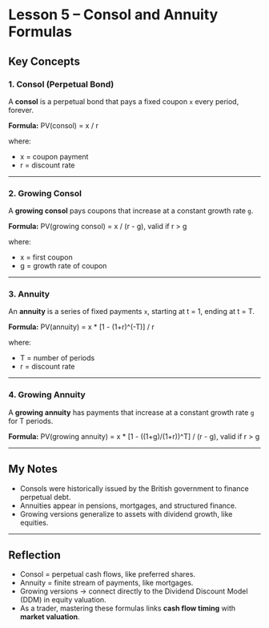 # Lesson 5 – Consol and Annuity Formulas

## Key Concepts

### 1. Consol (Perpetual Bond)
A **consol** is a perpetual bond that pays a fixed coupon `x` every period, forever.  

**Formula:**
PV(consol) = x / r

where:  
- x = coupon payment  
- r = discount rate  

---

### 2. Growing Consol
A **growing consol** pays coupons that increase at a constant growth rate `g`.  

**Formula:**
PV(growing consol) = x / (r - g),  valid if r > g

where:  
- x = first coupon  
- g = growth rate of coupon  

---

### 3. Annuity
An **annuity** is a series of fixed payments `x`, starting at t = 1, ending at t = T.  

**Formula:**
PV(annuity) = x * [1 - (1+r)^(-T)] / r

where:  
- T = number of periods  
- r = discount rate  

---

### 4. Growing Annuity
A **growing annuity** has payments that increase at a constant growth rate `g` for T periods.  

**Formula:**
PV(growing annuity) = x * [1 - ((1+g)/(1+r))^T] / (r - g),  valid if r > g  

---

## My Notes

- Consols were historically issued by the British government to finance perpetual debt.  
- Annuities appear in pensions, mortgages, and structured finance.  
- Growing versions generalize to assets with dividend growth, like equities.  

---

## Reflection

- Consol = perpetual cash flows, like preferred shares.  
- Annuity = finite stream of payments, like mortgages.  
- Growing versions → connect directly to the Dividend Discount Model (DDM) in equity valuation.  
- As a trader, mastering these formulas links **cash flow timing** with **market valuation**.  
